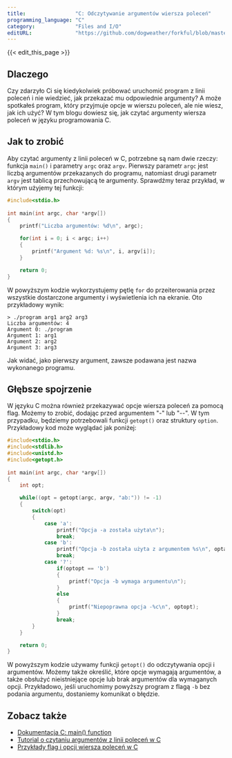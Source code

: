 ```yaml
---
title:                "C: Odczytywanie argumentów wiersza poleceń"
programming_language: "C"
category:             "Files and I/O"
editURL:              "https://github.com/dogweather/forkful/blob/master/content/pl/c/reading-command-line-arguments.md"
---
```


{{< edit_this_page >}}

## Dlaczego

Czy zdarzyło Ci się kiedykolwiek próbować uruchomić program z linii poleceń i nie wiedzieć, jak przekazać mu odpowiednie argumenty? A może spotkałeś program, który przyjmuje opcje w wierszu poleceń, ale nie wiesz, jak ich użyć? W tym blogu dowiesz się, jak czytać argumenty wiersza poleceń w języku programowania C.

## Jak to zrobić

Aby czytać argumenty z linii poleceń w C, potrzebne są nam dwie rzeczy: funkcja `main()` i parametry `argc` oraz `argv`. Pierwszy parametr `argc` jest liczbą argumentów przekazanych do programu, natomiast drugi parametr `argv` jest tablicą przechowującą te argumenty. Sprawdźmy teraz przykład, w którym użyjemy tej funkcji:

```C
#include<stdio.h>
 
int main(int argc, char *argv[])
{
    printf("Liczba argumentów: %d\n", argc);

    for(int i = 0; i < argc; i++)
    {
        printf("Argument %d: %s\n", i, argv[i]);
    }

    return 0;
}
```

W powyższym kodzie wykorzystujemy pętlę `for` do przeiterowania przez wszystkie dostarczone argumenty i wyświetlenia ich na ekranie. Oto przykładowy wynik:

```
> ./program arg1 arg2 arg3
Liczba argumentów: 4
Argument 0: ./program
Argument 1: arg1
Argument 2: arg2
Argument 3: arg3
```

Jak widać, jako pierwszy argument, zawsze podawana jest nazwa wykonanego programu.

## Głębsze spojrzenie

W języku C można również przekazywać opcje wiersza poleceń za pomocą flag. Możemy to zrobić, dodając przed argumentem "-" lub "--". W tym przypadku, będziemy potrzebowali funkcji `getopt()` oraz struktury `option`. Przykładowy kod może wyglądać jak poniżej:

```C
#include<stdio.h>
#include<stdlib.h>
#include<unistd.h>
#include<getopt.h>
 
int main(int argc, char *argv[])
{
    int opt;

    while((opt = getopt(argc, argv, "ab:")) != -1)
    {
        switch(opt)
        {
            case 'a':
                printf("Opcja -a została użyta\n");
                break;
            case 'b':
                printf("Opcja -b została użyta z argumentem %s\n", optarg);
                break;
            case '?':
                if(optopt == 'b')
                {
                    printf("Opcja -b wymaga argumentu\n");
                }
                else
                {
                    printf("Niepoprawna opcja -%c\n", optopt);
                }
                break;
        }
    }

    return 0;
}
```

W powyższym kodzie używamy funkcji `getopt()` do odczytywania opcji i argumentów. Możemy także określić, które opcje wymagają argumentów, a także obsłużyć nieistniejące opcje lub brak argumentów dla wymaganych opcji. Przykładowo, jeśli uruchomimy powyższy program z flagą `-b` bez podania argumentu, dostaniemy komunikat o błędzie.

## Zobacz także

- [Dokumentacja C: main() function](https://www.tutorialspoint.com/cprogramming/c_main.htm)
- [Tutorial o czytaniu argumentów z linii poleceń w C](https://www.learn-c.org/en/Command_Line_Arguments)
- [Przykłady flag i opcji wiersza poleceń w C](https://www.geeksforgeeks.org/getopt-function-in-c-to-parse-command-line-arguments/)